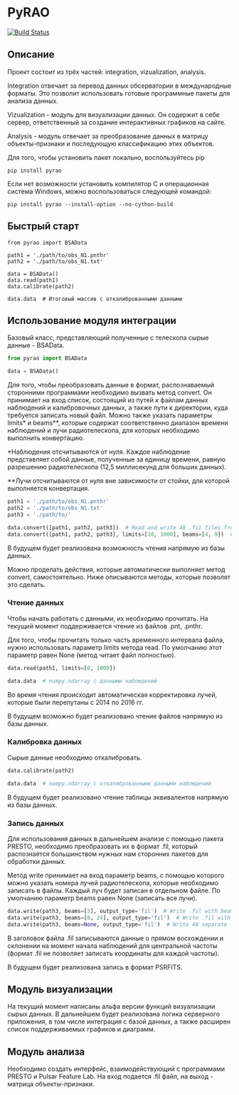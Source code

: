 # PyRAO
[![Build Status](https://travis-ci.com/AlexanderBBI144/PyRAO.svg?token=ozxy7p2TNCb5qyxsXwn7&branch=master)](https://travis-ci.com/AlexanderBBI144/PyRAO)
## Описание

Проект состоит из трёх частей: integration, vizualization, analysis.

Integration отвечает за перевод данных обсерватории в международные форматы. Это позволит использовать готовые программные пакеты для анализа данных.

Vizualization - модуль для визуализации данных. Он содержит в себе сервер, ответственный за создание интерактивных графиков на сайте.

Analysis - модуль отвечает за преобразование данных в матрицу объекты-признаки и последующую классификацию этих объектов.



Для того, чтобы установить пакет локально, воспользуйтесь pip

```
pip install pyrao
```

Если нет возможности установить компилятор C и операционная система Windows, можно воспользоваться следующей командой:

```
pip install pyrao --install-option --no-cython-build
```

## Быстрый старт

```
from pyrao import BSAData

path1 = './path/to/obs_N1.pnthr'
path2 = './path/to/obs_N1.txt'

data = BSAData()
data.read(path1)
data.calibrate(path2)

data.data  # Итоговый массив с откалиброванными данными
```

## Использование модуля интеграции

Базовый класс, представляющий полученные с телескопа сырые данные - BSAData.

```python
from pyrao import BSAData

data = BSAData()
```

Для того, чтобы преобразовать данные в формат, распознаваемый сторонними программами необходимо вызвать метод convert. Он принимает на вход список, состоящий из путей к файлам данных наблюдений и калибровочных данных, а также пути к директории, куда требуется записать новый файл. Можно также указать параметры limits* и beams**, которые содержат соответственно диапазон времени наблюдений и лучи радиотелескопа, для которых необходимо выполнить конвертацию.

*Наблюдения отсчитываются от нуля. Каждое наблюдение представляет собой данные, полученные за единицу времени, равную разрешению радиотелескопа (12,5 миллисекунд для больших данных).

**Лучи отсчитываются от нуля вне зависимости от стойки, для которой выполняется конвертация.

```python
path1 = './path/to/obs_N1.pnthr'
path2 = './path/to/obs_N1.txt'
path3 = './path/to/'

data.convert([path1, path2, path3])  # Read and write 48 .fil files from
data.convert([path1, path2, path3], limits=[10, 1000], beams=[4, 9])  # Read and write beams #5 and #10 with observations from 11-th to 1000-th
```

В будущем будет реализована возможность чтения напрямую из базы данных.

Можно проделать действия, которые автоматически выполняет метод convert, самостоятельно. Ниже описываются методы, которые позволят это сделать.

### Чтение данных

Чтобы начать работать с данными, их необходимо прочитать. На текущий момент поддерживается чтение из файлов .pnt, .pnthr.

Для того, чтобы прочитать только часть временного интервала файла, нужно использовать параметр limits метода read. По умолчанию этот параметр равен None (метод читает файл полностью).

```python
data.read(path1, limits=[0, 1000])

data.data  # numpy.ndarray с данными наблюдений
```

Во время чтения происходит автоматическая корректировка лучей, которые были перепутаны с 2014 по 2016 гг.

В будущем возможно будет реализовано чтение файлов напрямую из базы данных.

### Калибровка данных

Сырые данные необходимо откалибровать.

```python
data.calibrate(path2)

data.data  # numpy.ndarray с откалиброванными данными наблюдений
```

В будущем будет реализовано чтение таблицы эквивалентов напрямую из базы данных.

### Запись данных

Для использования данных в дальнейшем анализе с помощью пакета PRESTO, необходимо преобразовать их в формат .fil, который распознаётся большинством нужных нам сторонних пакетов для обработки данных.

Метод write принимает на вход параметр beams, с помощью которого можно указать номера лучей радиотелескопа, которые необходимо записать в файлы. Каждый луч будет записан в отдельном файле. По умолчанию параметр beams равен None (записать все лучи).

```python
data.write(path3, beams=[3], output_type='fil')  # Write .fil with beam #4
data.write(path3, beams=[0, 24], output_type='fil')  # Write .fil with beams #1 and #25
data.write(path3, beams=None, output_type='fil')  # Write 48 separate .fil files
```

В заголовок файла .fil записываются данные о прямом восхождении и склонении на момент начала наблюдений для центральной частоты (формат .fil не позволяет записать координаты для каждой частоты).

В будущем будет реализована запись в формат PSRFITS.

## Модуль визуализации

На текущий момент написаны альфа версии функций визуализации сырых данных. В дальнейшем будет реализована логика серверного приложения, в том числе интеграция с базой данных, а также расширен список поддерживаемых графиков и диаграмм.

## Модуль анализа

Необходимо создать интерфейс, взаимодействующий с программами PRESTO и Pulsar Feature Lab. На вход подается .fil файл, на выход - матрица объекты-признаки.
